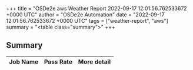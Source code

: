 +++
title = "OSDe2e aws Weather Report 2022-09-17 12:01:56.762533672 +0000 UTC"
author = "OSDe2e Automation"
date = "2022-09-17 12:01:56.762533672 +0000 UTC"
tags = ["weather-report", "aws"]
summary = "<table class=\"summary\"></table>"
+++
## Summary

| Job Name | Pass Rate | More detail |
|----------|-----------|-------------|





